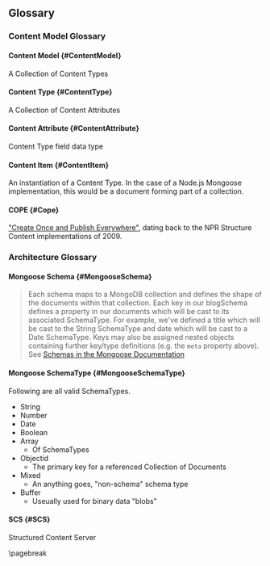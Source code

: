 ## Glossary

### Content Model Glossary

#### Content Model {#ContentModel}

A Collection of Content Types

#### Content Type {#ContentType}

A Collection of Content Attributes

#### Content Attribute {#ContentAttribute}

Content Type field data type

#### Content Item {#ContentItem}

An instantiation of a Content Type. In the case of a Node.js Mongoose implementation, this would be a document forming part of a collection.

#### COPE {#Cope}

["Create Once and Publish Everywhere"](https://www.programmableweb.com/news/cope-create-once-publish-everywhere/2009/10/13), dating back to the NPR Structure Content implementations of 2009.

### Architecture Glossary

#### Mongoose Schema {#MongooseSchema}

> Each schema maps to a MongoDB collection and defines the shape of the documents within that collection.
> Each key in our blogSchema defines a property in our documents which will be cast to its associated SchemaType. For example, we've defined a title which will be cast to the String SchemaType and date which will be cast to a Date SchemaType. Keys may also be assigned nested objects containing further key/type definitions (e.g. the `meta` property above). See [Schemas in the Mongoose Documentation](http://mongoosejs.com/docs/guide.html)

#### Mongoose SchemaType {#MongooseSchemaType}

Following are all valid SchemaTypes.

* String
* Number
* Date
* Boolean
* Array
    * Of SchemaTypes
* Objectid
    * The primary key for a referenced Collection of Documents
* Mixed
    * An anything goes, "non-schema" schema type
* Buffer
    * Useually used for binary data "blobs"

#### SCS {#SCS}

Structured Content Server

\pagebreak
